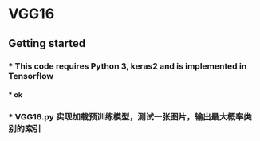 # VGG16
## Getting started

###  * This code requires Python 3, keras2 and is implemented in Tensorflow<br>

####    * ok<br>
  
###  * VGG16.py 实现加载预训练模型，测试一张图片，输出最大概率类别的索引<br>

